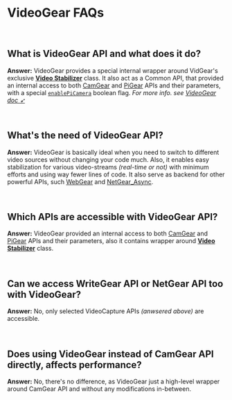 <!--
===============================================
vidgear library source-code is deployed under the Apache 2.0 License:

Copyright (c) 2019 Abhishek Thakur(@abhiTronix) <abhi.una12@gmail.com>

Licensed under the Apache License, Version 2.0 (the "License");
you may not use this file except in compliance with the License.
You may obtain a copy of the License at

   http://www.apache.org/licenses/LICENSE-2.0

Unless required by applicable law or agreed to in writing, software
distributed under the License is distributed on an "AS IS" BASIS,
WITHOUT WARRANTIES OR CONDITIONS OF ANY KIND, either express or implied.
See the License for the specific language governing permissions and
limitations under the License.
===============================================
-->

# VideoGear FAQs

&nbsp;

## What is VideoGear API and what does it do?

**Answer:** VideoGear provides a special internal wrapper around VidGear's exclusive [**Video Stabilizer**](../../gears/stabilizer/overview/) class. It also act as a Common API, that provided an internal access to both [CamGear](../../gears/camgear/overview/) and [PiGear](../../gears/pigear/overview/) APIs and their parameters, with a special [`enablePiCamera`](../../gears/videogear/params/#enablepicamera) boolean flag. _For more info. see [VideoGear doc ➶](../../gears/videogear/overview/)_

&nbsp;

## What's the need of VideoGear API?

**Answer:** VideoGear is basically ideal when you need to switch to different video sources without changing your code much. Also, it enables easy stabilization for various video-streams _(real-time or not)_  with minimum efforts and using way fewer lines of code. It also serve as backend for other powerful APIs, such [WebGear](../../gears/webgear/overview/) and [NetGear_Async](../../gears/netgear_async/overview/).

&nbsp;

## Which APIs are accessible with VideoGear API?

**Answer:** VideoGear provided an internal access to both [CamGear](../../gears/camgear/overview/) and [PiGear](../../gears/pigear/overview/) APIs and their parameters, also it contains wrapper around [**Video Stabilizer**](../../gears/stabilizer/overview/) class.

&nbsp;

## Can we access WriteGear API or NetGear API too with VideoGear?

**Answer:** No, only selected VideoCapture APIs _(anwsered above)_ are accessible.

&nbsp;

## Does using VideoGear instead of CamGear API directly, affects performance?

**Answer:** No, there's no difference, as VideoGear just a high-level wrapper around CamGear API and without any modifications in-between.

&nbsp;